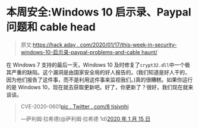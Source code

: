 # 本周安全:Windows 10 启示录、Paypal 问题和 cable head

> 原文:[https://hack aday . com/2020/01/17/this-week-in-security-windows-10-启示录-paypal-problems-and-cable haunt/](https://hackaday.com/2020/01/17/this-week-in-security-windows-10-apocalypse-paypal-problems-and-cablehaunt/)

在 Windows 7 支持的最后一天，Windows 10 及时修复了`crypt32.dll`中一个极其严重的缺陷。这个漏洞是由国家安全局的好人报告的。(我们知道是好人干的，因为他们报告了这件事，而不是利用这件事来监视我们。)真的很糟糕。如果你运行的是 Windows 10，现在就去获取更新吧。好了，你更新了？很好，我们现在就来谈谈。

> CVE-2020-0601[pic . Twitter . com/8 tjsjvnhj](https://t.co/8tJsJqvnHj)
> 
> —萨利姆·拉希德(@萨利姆·拉希德 1d)[2020 年 1 月 15 日](https://twitter.com/saleemrash1d/status/1217495681230954506?ref_src=twsrc%5Etfw)